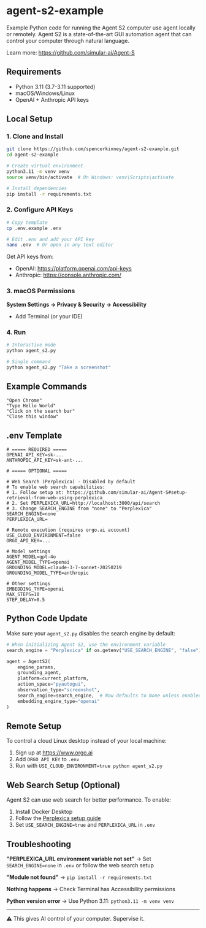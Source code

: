 # agent-s2-example

Example Python code for running the Agent S2 computer use agent locally or remotely. Agent S2 is a state-of-the-art GUI automation agent that can control your computer through natural language.

Learn more: https://github.com/simular-ai/Agent-S

## Requirements

- Python 3.11 (3.7-3.11 supported)
- macOS/Windows/Linux
- OpenAI + Anthropic API keys

## Local Setup

### 1. Clone and Install

```bash
git clone https://github.com/spencerkinney/agent-s2-example.git
cd agent-s2-example

# Create virtual environment
python3.11 -m venv venv
source venv/bin/activate  # On Windows: venv\Scripts\activate

# Install dependencies
pip install -r requirements.txt
```

### 2. Configure API Keys

```bash
# Copy template
cp .env.example .env

# Edit .env and add your API key
nano .env  # Or open in any text editor
```

Get API keys from:
- OpenAI: https://platform.openai.com/api-keys
- Anthropic: https://console.anthropic.com/

### 3. macOS Permissions

**System Settings → Privacy & Security → Accessibility**
- Add Terminal (or your IDE)

### 4. Run

```bash
# Interactive mode
python agent_s2.py

# Single command
python agent_s2.py "Take a screenshot"
```

## Example Commands

```
"Open Chrome"
"Type Hello World"
"Click on the search bar"
"Close this window"
```

## .env Template

```env
# ===== REQUIRED =====
OPENAI_API_KEY=sk-...
ANTHROPIC_API_KEY=sk-ant-...

# ===== OPTIONAL =====

# Web Search (Perplexica) - Disabled by default
# To enable web search capabilities:
# 1. Follow setup at: https://github.com/simular-ai/Agent-S#setup-retrieval-from-web-using-perplexica
# 2. Set PERPLEXICA_URL=http://localhost:3000/api/search
# 3. Change SEARCH_ENGINE from "none" to "Perplexica"
SEARCH_ENGINE=none
PERPLEXICA_URL=

# Remote execution (requires orgo.ai account)
USE_CLOUD_ENVIRONMENT=false
ORGO_API_KEY=...

# Model settings
AGENT_MODEL=gpt-4o
AGENT_MODEL_TYPE=openai
GROUNDING_MODEL=claude-3-7-sonnet-20250219
GROUNDING_MODEL_TYPE=anthropic

# Other settings
EMBEDDING_TYPE=openai
MAX_STEPS=10
STEP_DELAY=0.5
```

## Python Code Update

Make sure your `agent_s2.py` disables the search engine by default:

```python
# When initializing Agent S2, use the environment variable
search_engine = "Perplexica" if os.getenv("USE_SEARCH_ENGINE", "false").lower() == "true" else None

agent = AgentS2(
    engine_params,
    grounding_agent,
    platform=current_platform,
    action_space="pyautogui",
    observation_type="screenshot",
    search_engine=search_engine,  # Now defaults to None unless enabled
    embedding_engine_type="openai"
)
```

## Remote Setup

To control a cloud Linux desktop instead of your local machine:

1. Sign up at https://www.orgo.ai
2. Add `ORGO_API_KEY` to `.env`
3. Run with `USE_CLOUD_ENVIRONMENT=true python agent_s2.py`

## Web Search Setup (Optional)

Agent S2 can use web search for better performance. To enable:

1. Install Docker Desktop
2. Follow the [Perplexica setup guide](https://github.com/simular-ai/Agent-S#setup-retrieval-from-web-using-perplexica)
3. Set `USE_SEARCH_ENGINE=true` and `PERPLEXICA_URL` in `.env`

## Troubleshooting

**"PERPLEXICA_URL environment variable not set"** → Set `SEARCH_ENGINE=none` in `.env` or follow the web search setup

**"Module not found"** → `pip install -r requirements.txt`

**Nothing happens** → Check Terminal has Accessibility permissions

**Python version error** → Use Python 3.11: `python3.11 -m venv venv`

---

⚠️ This gives AI control of your computer. Supervise it.